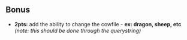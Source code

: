 ## Bonus
* **2pts:** add the ability to change the cowfile - **ex: dragon, sheep, etc** _(note: this should be done through the querystring)_
